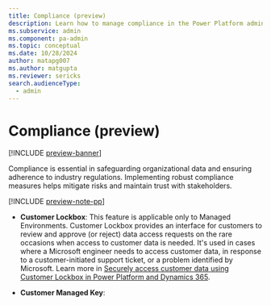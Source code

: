 ```yaml
---
title: Compliance (preview)
description: Learn how to manage compliance in the Power Platform admin center.
ms.subservice: admin
ms.component: pa-admin
ms.topic: conceptual
ms.date: 10/28/2024
author: matapg007
ms.author: matgupta
ms.reviewer: sericks
search.audienceType: 
  - admin
---
```


# Compliance (preview)
[!INCLUDE [preview-banner](~/../shared-content/shared/preview-includes/preview-banner.md)]
                                                  
Compliance is essential in safeguarding organizational data and ensuring adherence to industry regulations. Implementing robust compliance measures helps mitigate risks and maintain trust with stakeholders.

[!INCLUDE [preview-note-pp](~/../shared-content/shared/preview-includes/preview-note-pp.md)]

- **Customer Lockbox**: This feature is applicable only to Managed Environments. Customer Lockbox provides an interface for customers to review and approve (or reject) data access requests on the rare occasions when access to customer data is needed. It's used in cases where a Microsoft engineer needs to access customer data, in response to a customer-initiated support ticket, or a problem identified by Microsoft. Learn more in [Securely access customer data using Customer Lockbox in Power Platform and Dynamics 365](../about-lockbox.md).
  
- **Customer Managed Key**:


